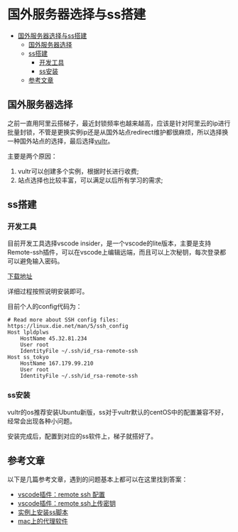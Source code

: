 # 国外服务器选择与ss搭建

<!-- TOC -->

- [国外服务器选择与ss搭建](#国外服务器选择与ss搭建)
    - [国外服务器选择](#国外服务器选择)
    - [ss搭建](#ss搭建)
        - [开发工具](#开发工具)
        - [ss安装](#ss安装)
    - [参考文章](#参考文章)

<!-- /TOC -->

## 国外服务器选择

之前一直用阿里云搭梯子，最近封锁频率也越来越高，应该是针对阿里云的ip进行批量封锁，不管是更换实例ip还是从国外站点redirect维护都很麻烦，所以选择换一种国外站点的选择，最后选择[vultr](https://vultr.com/)。

主要是两个原因：
1. vultr可以创建多个实例，根据时长进行收费;
2. 站点选择也比较丰富，可以满足以后所有学习的需求;

## ss搭建

### 开发工具

目前开发工具选择vscode insider，是一个vscode的lite版本，主要是支持Remote-ssh插件，可以在vscode上编辑远端，而且可以上次秘钥，每次登录都可以避免输入密码。

[下载地址](https://marketplace.visualstudio.com/items?itemName=ms-vscode-remote.vscode-remote-extensionpack)

详细过程按照说明安装即可。

目前个人的config代码为：

```JS
# Read more about SSH config files: https://linux.die.net/man/5/ssh_config
Host lpldplws
    HostName 45.32.81.234
    User root
    IdentityFile ~/.ssh/id_rsa-remote-ssh
Host ss_tokyo
    HostName 167.179.99.210
    User root
    IdentityFile ~/.ssh/id_rsa-remote-ssh
```

### ss安装

vultr的os推荐安装Ubuntu新版，ss对于vultr默认的centOS中的配置兼容不好，经常会出现各种小问题。

安装完成后，配置到对应的ss软件上，梯子就搭好了。

## 参考文章

以下是几篇参考文章，遇到的问题基本上都可以在这里找到答案：

- [vscode插件：remote ssh 配置](https://code.visualstudio.com/docs/remote/ssh)
- [vscode插件：remote ssh上传密钥](https://code.visualstudio.com/docs/remote/troubleshooting)
- [实例上安装ss脚本](https://github.com/ToyoDAdoubi/doubi#ssrsh)
- [mac上的代理软件](https://github.com/shadowsocks/ShadowsocksX-NG)
